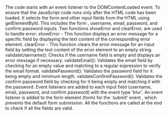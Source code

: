 The code starts with an event listener to the DOMContentLoaded event. To ensure that the JavaScript code runs only after the HTML code has been loaded.
It selects the form and other input fields from the HTML using getElementById. This includes the form , username, email, password, and confirm password inputs.
Two functions showError and clearError, are used to handle error:
showError - This function displays an error message for a specific field by displaying the text content of the corresponding error element.
clearError - This function clears the error message for an input field by setting the text content of the error element to an empty string.
validateUsername(): Checks if the username field is empty and displays an error message if necessary.
validateEmail(): Validates the email field by checking for an empty value and matching to a regular expression to verify the email format. 
validatePassword(): Validates the password field for it being empty and minimum length. 
validateConfirmPassword(): Validates the confirm password field by checking for it being empty and matching it with the password. 
Event listeners are added to each input field (username, email, password, and confirm password) with the event type 'blur'.
An event listener is added to the form element (form) for the 'submit' event , which prevents the default form submission. 
All the functions are called at the end to check if all the fields are valid. 
